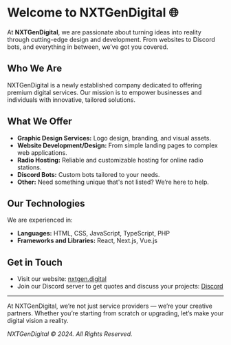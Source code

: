 # Welcome to NXTGenDigital 🌐

At **NXTGenDigital**, we are passionate about turning ideas into reality through cutting-edge design and development. From websites to Discord bots, and everything in between, we’ve got you covered.

## Who We Are
NXTGenDigital is a newly established company dedicated to offering premium digital services. Our mission is to empower businesses and individuals with innovative, tailored solutions.

## What We Offer
- **Graphic Design Services:** Logo design, branding, and visual assets.
- **Website Development/Design:** From simple landing pages to complex web applications.
- **Radio Hosting:** Reliable and customizable hosting for online radio stations.
- **Discord Bots:** Custom bots tailored to your needs.
- **Other:** Need something unique that's not listed? We’re here to help.

## Our Technologies
We are experienced in:
- **Languages:** HTML, CSS, JavaScript, TypeScript, PHP
- **Frameworks and Libraries:** React, Next.js, Vue.js

## Get in Touch
- Visit our website: [nxtgen.digital](https://nxtgen.digital)
- Join our Discord server to get quotes and discuss your projects: [Discord](#)

---
At NXTGenDigital, we’re not just service providers — we’re your creative partners. Whether you’re starting from scratch or upgrading, let’s make your digital vision a reality.

*NXTGenDigital © 2024. All Rights Reserved.*
